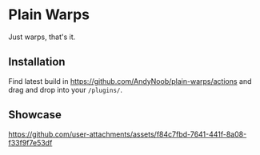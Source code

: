 # Plain Warps
Just warps, that's it. 
## Installation
Find latest build in https://github.com/AndyNoob/plain-warps/actions and drag and drop into your `/plugins/`.
## Showcase
https://github.com/user-attachments/assets/f84c7fbd-7641-441f-8a08-f33f9f7e53df
